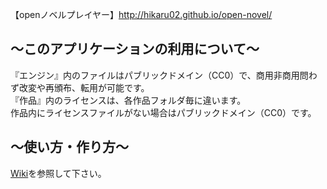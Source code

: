 
【openノベルプレイヤー】http://hikaru02.github.io/open-novel/


## ～このアプリケーションの利用について～

『エンジン』内のファイルはパブリックドメイン（CC0）で、商用非商用問わず改変や再頒布、転用が可能です。  
『作品』内のライセンスは、各作品フォルダ毎に違います。  
作品内にライセンスファイルがない場合はパブリックドメイン（CC0）です。  


## ～使い方・作り方～

[Wiki](https://github.com/open-novel/open-novel.github.io/wiki)を参照して下さい。
